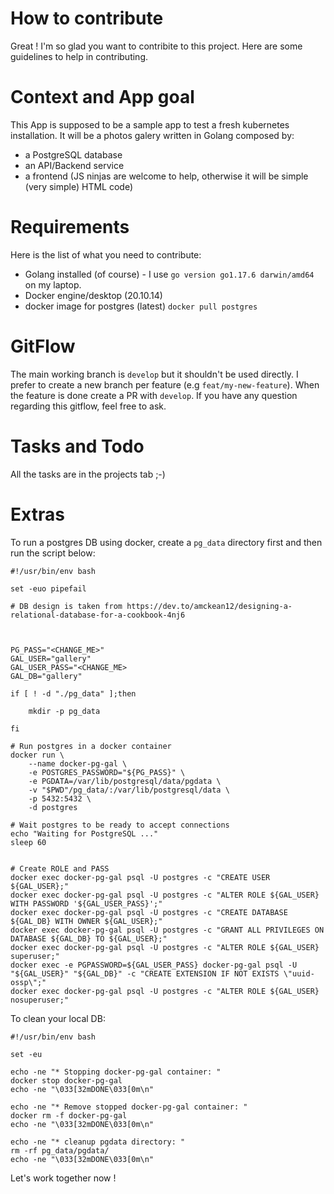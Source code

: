 # How to contribute

Great ! I'm so glad you want to contribite to this project. Here are some guidelines to help in contributing.

# Context and App goal

This App is supposed to be a sample app to test a fresh kubernetes installation. It will be a photos galery written in Golang composed by:

* a PostgreSQL database
* an API/Backend service
* a frontend (JS ninjas are welcome to help, otherwise it will be simple (very simple) HTML code)

# Requirements

Here is the list of what you need to contribute:

* Golang installed (of course) - I use `go version go1.17.6 darwin/amd64` on my laptop.
* Docker engine/desktop (20.10.14)
* docker image for postgres (latest) `docker pull postgres`

# GitFlow

The main working branch is `develop` but it shouldn't be used directly. I prefer to create a new branch per feature (e.g `feat/my-new-feature`). When the feature is done create a PR with `develop`.
If you have any question regarding this gitflow, feel free to ask.

# Tasks and Todo

All the tasks are in the projects tab ;-)

# Extras

To run a postgres DB using docker, create a `pg_data` directory first and then run the script below:

```shell
#!/usr/bin/env bash

set -euo pipefail

# DB design is taken from https://dev.to/amckean12/designing-a-relational-database-for-a-cookbook-4nj6



PG_PASS="<CHANGE_ME>"
GAL_USER="gallery"
GAL_USER_PASS="<CHANGE_ME>
GAL_DB="gallery"

if [ ! -d "./pg_data" ];then

    mkdir -p pg_data

fi

# Run postgres in a docker container
docker run \
    --name docker-pg-gal \
    -e POSTGRES_PASSWORD="${PG_PASS}" \
    -e PGDATA=/var/lib/postgresql/data/pgdata \
    -v "$PWD"/pg_data/:/var/lib/postgresql/data \
    -p 5432:5432 \
    -d postgres

# Wait postgres to be ready to accept connections
echo "Waiting for PostgreSQL ..."
sleep 60

    
# Create ROLE and PASS
docker exec docker-pg-gal psql -U postgres -c "CREATE USER ${GAL_USER};"
docker exec docker-pg-gal psql -U postgres -c "ALTER ROLE ${GAL_USER} WITH PASSWORD '${GAL_USER_PASS}';"
docker exec docker-pg-gal psql -U postgres -c "CREATE DATABASE ${GAL_DB} WITH OWNER ${GAL_USER};"
docker exec docker-pg-gal psql -U postgres -c "GRANT ALL PRIVILEGES ON DATABASE ${GAL_DB} TO ${GAL_USER};"
docker exec docker-pg-gal psql -U postgres -c "ALTER ROLE ${GAL_USER} superuser;"
docker exec -e PGPASSWORD=${GAL_USER_PASS} docker-pg-gal psql -U "${GAL_USER}" "${GAL_DB}" -c "CREATE EXTENSION IF NOT EXISTS \"uuid-ossp\";"
docker exec docker-pg-gal psql -U postgres -c "ALTER ROLE ${GAL_USER} nosuperuser;"
```

To clean your local DB:

```shell
#!/usr/bin/env bash

set -eu

echo -ne "* Stopping docker-pg-gal container: "
docker stop docker-pg-gal
echo -ne "\033[32mDONE\033[0m\n"

echo -ne "* Remove stopped docker-pg-gal container: "
docker rm -f docker-pg-gal
echo -ne "\033[32mDONE\033[0m\n"

echo -ne "* cleanup pgdata directory: "
rm -rf pg_data/pgdata/
echo -ne "\033[32mDONE\033[0m\n"
```

Let's work together now !
